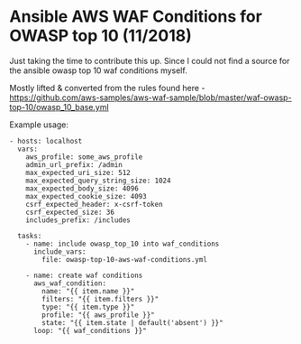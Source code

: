 # Ansible AWS WAF Conditions for OWASP top 10 (11/2018)

Just taking the time to contribute this up. Since I could not find a source for the ansible owasp top 10 waf conditions myself.

Mostly lifted & converted from the rules found here - https://github.com/aws-samples/aws-waf-sample/blob/master/waf-owasp-top-10/owasp_10_base.yml

Example usage:

```
- hosts: localhost
  vars:
    aws_profile: some_aws_profile
    admin_url_prefix: /admin
    max_expected_uri_size: 512
    max_expected_query_string_size: 1024
    max_expected_body_size: 4096
    max_expected_cookie_size: 4093
    csrf_expected_header: x-csrf-token
    csrf_expected_size: 36
    includes_prefix: /includes

  tasks:
    - name: include owasp_top_10 into waf_conditions
      include_vars:
        file: owasp-top-10-aws-waf-conditions.yml

    - name: create waf conditions
      aws_waf_condition:
        name: "{{ item.name }}"
        filters: "{{ item.filters }}"
        type: "{{ item.type }}"
        profile: "{{ aws_profile }}"
        state: "{{ item.state | default('absent') }}"
      loop: "{{ waf_conditions }}"

```
